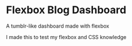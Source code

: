 # Flexbox Blog Dashboard
A tumblr-like dashboard made with flexbox

I made this to test my flexbox and CSS knowledge
